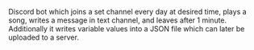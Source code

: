 Discord bot which joins a set channel every day at desired time, plays a song, writes a message in text channel, and leaves after 1 minute. 
Additionally it writes variable values into a JSON file which can later be uploaded to a server.

